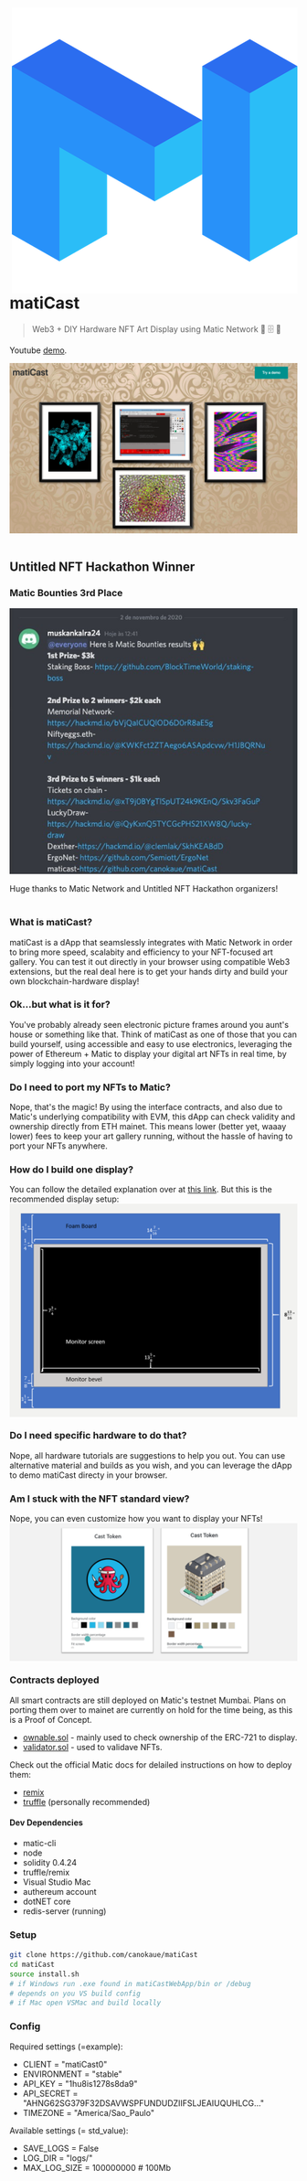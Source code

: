 <img src="img/matic-min.png" align="right"/>

# matiCast

> Web3 + DIY Hardware NFT Art Display using Matic Network 🧥 🗄️ 👊

Youtube [demo](https://youtu.be/88XNFrcH55c).

<img src="example-images/maticast.png" align="center"/>
<br /><br />

## Untitled NFT Hackathon Winner
### Matic Bounties 3rd Place
<img src="img/nft-hack-result.jpeg" align="center"/>
<br />
<br />
Huge thanks to Matic Network and Untitled NFT Hackathon organizers!
<br />
<br />

### What is matiCast?
matiCast is a dApp that seamslessly integrates with Matic Network in order to bring more speed, scalabity and efficiency to your NFT-focused art gallery. You can test it out directly in your browser using compatible Web3 extensions, but the real deal here is to get your hands dirty and build your own blockchain-hardware display!

### Ok...but what is it for?
You've probably already seen electronic picture frames around you aunt's house or something like that. Think of matiCast as one of those that you can build yourself, using accessible and easy to use electronics, leveraging the power of Ethereum + Matic to display
your digital art NFTs in real time, by simply logging into your account!

### Do I need to port my NFTs to Matic?
Nope, that's the magic! By using the interface contracts, and also due to Matic's underlying compatibility with EVM, this dApp can check validity and ownership directly from ETH mainet. This means lower (better yet, waaay lower) fees to keep your art gallery running, without the hassle of having to port your NFTs anywhere.

### How do I build one display?
You can follow the detailed explanation over at [this link](https://github.com/canokaue/matiCast/blob/master/instructions/index.md).
But this is the recommended display setup:
<img src="example-images/dimensions.PNG" align="center"/>

### Do I need specific hardware to do that?
Nope, all hardware tutorials are suggestions to help you out. You can use alternative material and builds as you wish, and you can leverage the dApp to demo matiCast directy in your browser.

### Am I stuck with the NFT standard view?
Nope, you can even customize how you want to display your NFTs!
<img src="example-images/swatch.PNG" align="center"/>

### Contracts deployed
All smart contracts are still deployed on Matic's testnet Mumbai. Plans on porting them over to mainet are currently on hold for the time being, as this is a Proof of Concept.
* [ownable.sol](https://mumbai-explorer.matic.today/address/0xf77465E89d5D9673c13d44AB2Ea28bD34F88992b/transactions) - mainly used to check ownership of the ERC-721 to display.
* [validator.sol](https://mumbai-explorer.matic.today/address/0xf77465E89d5D9673c13d44AB2Ea28bD34F88992b/transactions) - used to validave NFTs.

Check out the official Matic docs for delailed instructions on how to deploy them:
* [remix](https://docs.matic.network/docs/develop/remix)
* [truffle](https://docs.matic.network/docs/develop/truffle) (personally recommended)

#### Dev Dependencies
* matic-cli
* node
* solidity 0.4.24
* truffle/remix
* Visual Studio Mac
* authereum account
* dotNET core
* redis-server (running)

### Setup

```bash
git clone https://github.com/canokaue/matiCast
cd matiCast
source install.sh
# if Windows run .exe found in matiCastWebApp/bin or /debug
# depends on you VS build config
# if Mac open VSMac and build locally
```

### Config

Required settings (=example):
* CLIENT = "matiCast0"
* ENVIRONMENT = "stable"
* API_KEY = "1hu8is1278s8da9"
* API_SECRET = "AHNG62SG379F32DSAVWSPFUNDUDZIIFSLJEAIUQUHLCG..."
* TIMEZONE = "America/Sao_Paulo"

Available settings (= std_value):
* SAVE_LOGS = False
* LOG_DIR = "logs/"
* MAX_LOG_SIZE = 100000000 # 100Mb